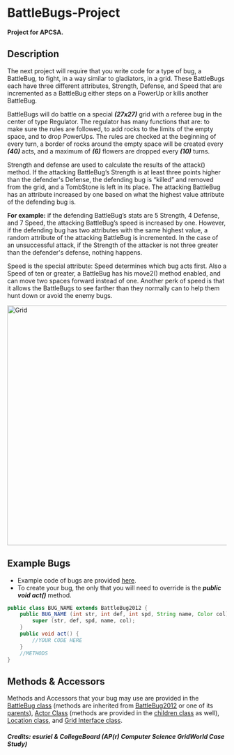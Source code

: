 # BattleBugs-Project
**Project for APCSA.**

## Description
The next project will require that you write code for a type of bug, a BattleBug, to fight, in a way similar to gladiators, in a grid. These BattleBugs each have three different attributes, Strength, Defense, and Speed that are incremented as a BattleBug either steps on a PowerUp or kills another BattleBug.

BattleBugs will do battle on a special ***(27x27)*** grid with a referee bug in the center of type Regulator. The regulator has many functions that are: to make sure the rules are followed, to add rocks to the limits of the empty space, and to drop PowerUps. The rules are checked at the beginning of every turn, a border of rocks around the empty space will be created every ***(40)*** acts, and a maximum of ***(6)*** flowers are dropped every ***(10)*** turns.  

Strength and defense are used to calculate the results of the attack() method. If the attacking BattleBug’s Strength is at least three points higher than the defender's Defense, the defending bug is “killed” and removed from the grid, and a TombStone is left in its place. The attacking BattleBug has an attribute increased by one based on what the highest value attribute of the defending bug is. 

**__For example:__** if the defending BattleBug’s stats are 5 Strength, 4 Defense, and 7 Speed, the attacking BattleBug’s speed is increased by one. However, if the defending bug has two attributes with the same highest value, a random attribute of the attacking BattleBug is incremented. In the case of an unsuccessful attack, if the Strength of the attacker is not three greater than the defender's defense, nothing happens. 

Speed is the special attribute: Speed determines which bug acts first.  Also a Speed of ten or greater, a BattleBug has his move2() method enabled, and can move two spaces forward instead of one.   Another perk of speed is that it allows the BattleBugs to see farther than they normally can to help them hunt down or avoid the enemy bugs.

<img src="https://user-images.githubusercontent.com/89307499/170883180-931e085b-cbc0-4da3-95ed-f6cddcb73a10.png" height="550" width="550" alt="Grid">

## Example Bugs
- Example code of bugs are provided [here](https://github.com/Alan0893/BattleBugs-Project/tree/main/BattleBugs/Example%20Bugs).
- To create your bug, the only that you will need to override is the ***public void act()*** method.
```java
public class BUG_NAME extends BattleBug2012 {   
    public BUG_NAME (int str, int def, int spd, String name, Color col) {
        super (str, def, spd, name, col);
    }
    public void act() {  
        //YOUR CODE HERE
    }
    //METHODS
}
```

## Methods & Accessors
Methods and Accessors that your bug may use are provided in the [BattleBug class](https://github.com/Alan0893/BattleBugs-Project/blob/main/BattleBugs/BattleBug.java) (methods are inherited from [BattleBug2012](https://github.com/Alan0893/BattleBugs-Project/blob/main/BattleBugs/BattleBug2012.java) or one of its [parents](https://github.com/Alan0893/BattleBugs-Project/blob/main/BattleBugs/BattleBug.java)), [Actor Class](https://github.com/Alan0893/BattleBugs-Project/blob/main/info/gridworld/actor/Actor.java) (methods are provided in the [children class](https://github.com/Alan0893/BattleBugs-Project/blob/main/info/gridworld/actor/Bug.java) as well), [Location class](https://github.com/Alan0893/BattleBugs-Project/blob/main/info/gridworld/grid/Location.java), and [Grid Interface class](https://github.com/Alan0893/BattleBugs-Project/blob/main/info/gridworld/grid/Grid.java).

##### Credits: esuriel & CollegeBoard (AP(r) Computer Science GridWorld Case Study)
